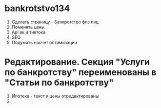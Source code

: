 # bankrotstvo134

1. Сделать страницу - Банкротство физ лиц
2. Поменять цены
3. Api вк и тиктока
4. SEO
5. Подумать насчет оптимизации

# Редактирование. Секция "Услуги по банкротству" переименованы в "Статьи по банкротству"

1. Ипотека - текст и цены отредактированы
2.
